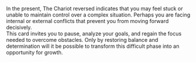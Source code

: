 In the present, The Chariot reversed indicates that you may feel stuck or unable to maintain control over a complex situation. Perhaps you are facing internal or external conflicts that prevent you from moving forward decisively.  
This card invites you to pause, analyze your goals, and regain the focus needed to overcome obstacles. Only by restoring balance and determination will it be possible to transform this difficult phase into an opportunity for growth.
